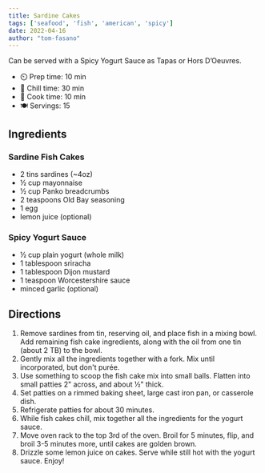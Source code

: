 ```yaml
---
title: Sardine Cakes
tags: ['seafood', 'fish', 'american', 'spicy']
date: 2022-04-16
author: "tom-fasano"
---
```


Can be served with a Spicy Yogurt Sauce as Tapas or Hors D’Oeuvres.

- ⏲️ Prep time: 10 min
- 🧊 Chill time: 30 min
- 🍳 Cook time: 10 min
- 🍽️ Servings: 15

## Ingredients

### Sardine Fish Cakes

- 2 tins sardines (~4oz)
- ½ cup mayonnaise
- ½ cup Panko breadcrumbs
- 2 teaspoons Old Bay seasoning
- 1 egg
- lemon juice (optional)

### Spicy Yogurt Sauce

- ½ cup plain yogurt (whole milk)
- 1 tablespoon sriracha
- 1 tablespoon Dijon mustard
- 1 teaspoon Worcestershire sauce
- minced garlic (optional)

## Directions

1. Remove sardines from tin, reserving oil, and place fish in a mixing bowl. Add remaining fish cake ingredients, along
   with the oil from one tin (about 2 TB) to the bowl.
2. Gently mix all the ingredients together with a fork. Mix until incorporated, but don't purée.
3. Use something to scoop the fish cake mix into small balls. Flatten into small patties 2" across, and about ½" thick.
4. Set patties on a rimmed baking sheet, large cast iron pan, or casserole dish.
5. Refrigerate patties for about 30 minutes.
6. While fish cakes chill, mix together all the ingredients for the yogurt sauce.
7. Move oven rack to the top 3rd of the oven. Broil for 5 minutes, flip, and broil 3-5 minutes more, until cakes are
   golden brown.
8. Drizzle some lemon juice on cakes. Serve while still hot with the yogurt sauce. Enjoy!

